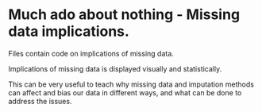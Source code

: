 # Much ado about nothing - Missing data implications.

Files contain code on implications of missing data. 
 
Implications of missing data is displayed visually and statistically. 

This can be very useful to teach why missing data and imputation methods can affect and bias our data in different ways, and what can be done to address the issues.
